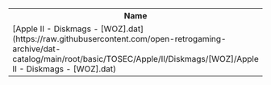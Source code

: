 <table>
<tr><th>Name</th><th>Size</th></tr>
<tr><td>[Apple II - Diskmags - [WOZ].dat](https://raw.githubusercontent.com/open-retrogaming-archive/dat-catalog/main/root/basic/TOSEC/Apple/II/Diskmags/[WOZ]/Apple II - Diskmags - [WOZ].dat)</td><td>35628</td></tr>
</table>
